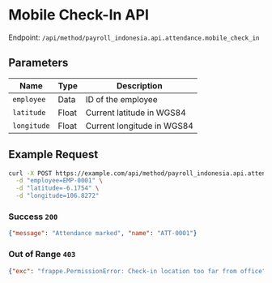 # Mobile Check-In API

Endpoint: `/api/method/payroll_indonesia.api.attendance.mobile_check_in`

## Parameters

| Name       | Type  | Description               |
|------------|-------|---------------------------|
| `employee` | Data  | ID of the employee        |
| `latitude` | Float | Current latitude in WGS84 |
| `longitude`| Float | Current longitude in WGS84|

## Example Request

```bash
curl -X POST https://example.com/api/method/payroll_indonesia.api.attendance.mobile_check_in \
  -d "employee=EMP-0001" \
  -d "latitude=-6.1754" \
  -d "longitude=106.8272"
```

### Success `200`

```json
{"message": "Attendance marked", "name": "ATT-0001"}
```

### Out of Range `403`

```json
{"exc": "frappe.PermissionError: Check-in location too far from office"}
```
